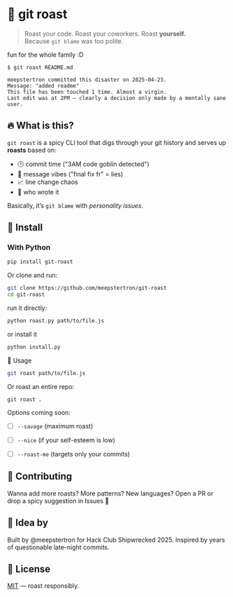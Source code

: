 # 🥩 git roast

> Roast your code. Roast your coworkers. Roast **yourself.**  
> Because `git blame` was too polite.

fun for the whole family :D

```
$ git roast README.md

meepstertron committed this disaster on 2025-04-23.
Message: "added readme"
This file has been touched 1 time. Almost a virgin.
Last edit was at 2PM — clearly a decision only made by a mentally sane user.
```



## 🔥 What is this?

`git roast` is a spicy CLI tool that digs through your git history and serves up **roasts** based on:

- 🕒 commit time ("3AM code goblin detected")
- 🧠 message vibes ("final fix fr" = lies)
- 📈 line change chaos
- 😬 who wrote it

Basically, it’s `git blame` with *personality issues*.



## 🚀 Install

### With Python
```bash
pip install git-roast
```

Or clone and run:
```bash
git clone https://github.com/meepstertron/git-roast
cd git-roast
```
run it directly:
```bash
python roast.py path/to/file.js
```
or install it
```bash
python install.py
```


🧪 Usage

```bash
git roast path/to/file.js
```

Or roast an entire repo:

```
git roast .
```

Options coming soon:

 - [ ] `--savage` (maximum roast)

 - [ ] `--nice` (if your self-esteem is low)

 - [ ] `--roast-me` (targets only your commits)


## 🤝 Contributing

Wanna add more roasts? More patterns? New languages?
Open a PR or drop a spicy suggestion in Issues 💬

## 🧠 Idea by

Built by @meepstertron for Hack Club Shipwrecked 2025.
Inspired by years of questionable late-night commits.


## 📜 License

[MIT](https://github.com/meepstertron/git-roast/blob/main/LICENSE) — roast responsibly.
